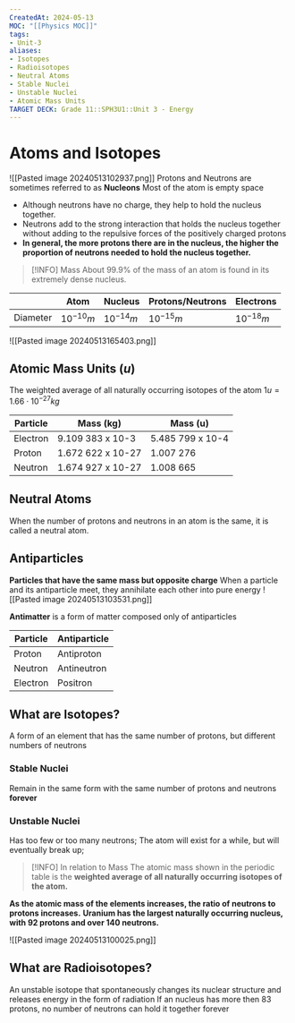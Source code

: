 ```yaml
---
CreatedAt: 2024-05-13
MOC: "[[Physics MOC]]"
tags:
- Unit-3
aliases:
- Isotopes
- Radioisotopes
- Neutral Atoms
- Stable Nuclei
- Unstable Nuclei
- Atomic Mass Units
TARGET DECK: Grade 11::SPH3U1::Unit 3 - Energy
---
```


# Atoms and Isotopes
![[Pasted image 20240513102937.png]]
Protons and Neutrons are sometimes referred to as **Nucleons**
Most of the atom is empty space
- Although neutrons have no charge, they help to hold the nucleus together.
- Neutrons add to the strong interaction that holds the nucleus together without adding to the repulsive forces of the positively charged protons
- **In general, the more protons there are in the nucleus, the higher the proportion of neutrons needed to hold the nucleus together.**


> [!INFO] Mass
> About 99.9% of the mass of an atom is found in its extremely dense nucleus.

|          | Atom        | Nucleus     | Protons/Neutrons | Electrons   |
| -------- | ----------- | ----------- | ---------------- | ----------- |
| Diameter | $10^{-10}m$ | $10^{-14}m$ | $10^{-15}m$      | $10^{-18}m$ |
![[Pasted image 20240513165403.png]]

## Atomic Mass Units ($u$)
The weighted average of all naturally occurring isotopes of the atom
$1 u = 1.66 \cdot 10^{-27} kg$

| Particle | Mass (kg)         | Mass (u)         |
| -------- | ----------------- | ---------------- |
| Electron | 9.109 383 x 10-3  | 5.485 799 x 10-4 |
| Proton   | 1.672 622 x 10-27 | 1.007 276        |
| Neutron  | 1.674 927 x 10-27 | 1.008 665        |

## Neutral Atoms
When the number of protons and neutrons in an atom is the same, it is called a neutral atom.
<!--ID: 1715895328051-->


## Antiparticles
**Particles that have the same mass but opposite charge**
When a particle and its antiparticle meet, they annihilate each other into pure
energy
![[Pasted image 20240513103531.png]]
<!--ID: 1715895328057-->


**Antimatter** is a form of matter composed only of antiparticles

| Particle | Antiparticle |
| -------- | ------------ |
| Proton   | Antiproton   |
| Neutron  | Antineutron  |
| Electron | Positron     |

## What are Isotopes?
A form of an element that has the same number of protons, but different numbers of neutrons
<!--ID: 1715895328062-->


### Stable Nuclei
Remain in the same form with the same number of protons and neutrons **forever**
### Unstable Nuclei
Has too few or too many neutrons; The atom will exist for a while, but will eventually break up;


> [!INFO] In relation to Mass
> The atomic mass shown in the periodic table is the **weighted average of all naturally occurring isotopes of the atom.**

**As the atomic mass of the elements increases, the ratio of neutrons to protons increases.**
**Uranium has the largest naturally occurring nucleus, with 92 protons and over 140 neutrons.**



![[Pasted image 20240513100025.png]]

## What are Radioisotopes?
An unstable isotope that spontaneously changes its nuclear structure and releases energy in the form of radiation
If an nucleus has more then 83 protons, no number of neutrons can hold it together forever
<!--ID: 1715895328068-->


